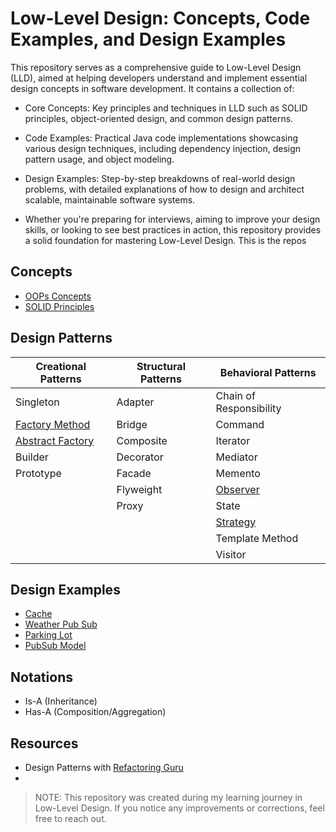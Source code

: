 # Low-Level Design: Concepts, Code Examples, and Design Examples

This repository serves as a comprehensive guide to Low-Level Design (LLD), aimed at helping developers understand and implement essential design concepts in software development. It contains a collection of:

- Core Concepts: Key principles and techniques in LLD such as SOLID principles, object-oriented design, and common design patterns.
- Code Examples: Practical Java code implementations showcasing various design techniques, including dependency injection, design pattern usage, and object modeling.
- Design Examples: Step-by-step breakdowns of real-world design problems, with detailed explanations of how to design and architect scalable, maintainable software systems.

- Whether you're preparing for interviews, aiming to improve your design skills, or looking to see best practices in action, this repository provides a solid foundation for mastering Low-Level Design.
This is the repos


## Concepts

- [OOPs Concepts](./concepts/oops/four-pillars)
- [SOLID Principles](concepts/solid-principles/solid-principles.md)


## Design Patterns

| Creational Patterns                                                | Structural Patterns | Behavioral Patterns                                     |
|--------------------------------------------------------------------|---|---------------------------------------------------------|
| Singleton                                                          | Adapter | Chain of Responsibility                                 |
| [Factory Method](./concepts/design-patterns/factory.md)            | Bridge | Command                                                 |
| [Abstract Factory](./concepts/design-patterns/abstract-factory.md) | Composite                                                          | Iterator                                                |
| Builder                                                            | Decorator | Mediator                                                |
| Prototype                                                          | Facade | Memento                                                 |
|                                                                    | Flyweight | [Observer](concepts/design-patterns/observer.md)                                        |
|                                                                    | Proxy | State                                                   |
|                                                                    |  | [Strategy](concepts/design-patterns/strategy.md) |
|                                                                    |  | Template Method                                         |
|                                                                    |  | Visitor                                                 |


## Design Examples

- [Cache](./problems/LRU-based-cache.md)
- [Weather Pub Sub](./problems/weather-pub-sub)
- [Parking Lot](./problems/parking-lot.md)
- [PubSub Model](./problems/pub-sub-model.md)


## Notations
- Is-A (Inheritance)
- Has-A (Composition/Aggregation)

## Resources

- Design Patterns with [Refactoring Guru](https://refactoring.guru)
- 

> NOTE: This repository was created during my learning journey in Low-Level Design. If you notice any improvements or corrections, feel free to reach out.